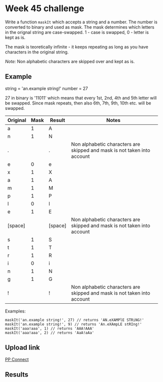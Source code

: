 # Week 45 challenge

Write a function `maskIt` which accepts a string and a number. The number is converted to binary and used as mask.
The mask determines which letters in the orignal string are case-swapped. 1 - case is swapped, 0 - letter is kept as is.

The mask is teoretically infinite - it keeps repeating as long as you have characters in the original string.

*Note:* Non alphabetic characters are skipped over and kept as is.


## Example

string = 'an.example string!'
number = 27

27 in binary is '11011' which means that every 1st, 2nd, 4th and 5th letter will be swapped. Since mask repeats, then also 6th, 7th, 9th, 10th etc. will be swapped.

| Original | Mask | Result  | Notes |
|----------|------|---------|-------|
| a        | 1    | A       |       |
| n        | 1    | N       |       |
| .        |      | .       | Non alphabetic characters are skipped and mask is not taken into account |
| e        | 0    | e       |       |
| x        | 1    | X       |       |
| a        | 1    | A       |       |
| m        | 1    | M       |       |
| p        | 1    | P       |       |
| l        | 0    | l       |       |
| e        | 1    | E       |       |
| [space]  |      | [space] | Non alphabetic characters are skipped and mask is not taken into account |
| s        | 1    | S       |       |
| t        | 1    | T       |       |
| r        | 1    | R       |       |
| i        | 0    | i       |       |
| n        | 1    | N       |       |
| g        | 1    | G       |       |
| !        |      | !       | Non alphabetic characters are skipped and mask is not taken into account |




Examples:
```
maskIt('an.example string!', 27) // returns 'AN.eXAMPlE STRiNG!'
maskIt('an.example string!', 9) // returns 'An.eXAmpLE stRIng!'
maskIt('aaa!aaa', 1) // returns 'AAA!AAA'
maskIt('aaa!aaa', 2) // returns 'AaA!aAa'
```


## Upload link

[PP Connect](https://connect.passionatepeople.io/code-challenge-submission)

## Results

